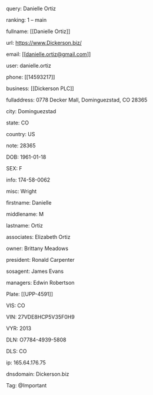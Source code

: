 query: Danielle Ortiz

ranking: 1 – main

fullname: [[Danielle Ortiz]]

url: https://www.Dickerson.biz/

email: [[danielle.ortiz@gmail.com]]

user: danielle.ortiz

phone: [[14593217]]

business: [[Dickerson PLC]]

fulladdress: 0778 Decker Mall, Dominguezstad, CO 28365

city: Dominguezstad

state: CO

country: US

note: 28365

DOB: 1961-01-18

SEX: F

info: 174-58-0062

misc: Wright

firstname: Danielle

middlename: M

lastname: Ortiz

associates: Elizabeth Ortiz

owner: Brittany Meadows

president: Ronald Carpenter

sosagent: James Evans

managers: Edwin Robertson

Plate: [[UPP-4591]]

VIS: CO

VIN: 27VDE8HCP5V35F0H9

VYR: 2013

DLN: O7784-4939-5808

DLS: CO

ip: 165.64.176.75

dnsdomain: Dickerson.biz

Tag: @Important


